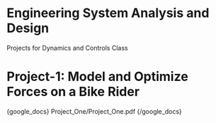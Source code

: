 # Engineering System Analysis and Design 
Projects for Dynamics and Controls Class

# Project-1: Model and Optimize Forces on a Bike Rider
{google_docs} Project_One/Project_One.pdf {/google_docs}
